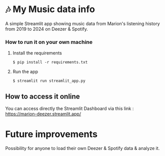 # 🎶 My Music data info

A simple Streamlit app showing music data from Marion's listening history from 2019 to 2024 on Deezer & Spotify.


### How to run it on your own machine

1. Install the requirements

   ```
   $ pip install -r requirements.txt
   ```

2. Run the app

   ```
   $ streamlit run streamlit_app.py
   ```

## How to access it online

You can access directly the Streamlit Dashboard via this link : https://marion-deezer.streamlit.app/

# Future improvements 

Possibility for anyone to load their own Deezer & Spotify data & analyze it.
